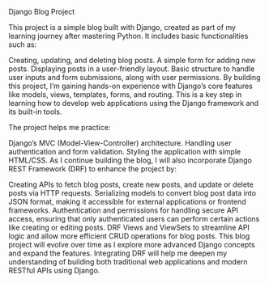 Django Blog Project

This project is a simple blog built with Django, created as part of my learning journey after mastering Python. It includes basic functionalities such as:

Creating, updating, and deleting blog posts.
A simple form for adding new posts.
Displaying posts in a user-friendly layout.
Basic structure to handle user inputs and form submissions, along with user permissions.
By building this project, I’m gaining hands-on experience with Django’s core features like models, views, templates, forms, and routing. This is a key step in learning how to develop web applications using the Django framework and its built-in tools.

The project helps me practice:

Django’s MVC (Model-View-Controller) architecture.
Handling user authentication and form validation.
Styling the application with simple HTML/CSS.
As I continue building the blog, I will also incorporate Django REST Framework (DRF) to enhance the project by:

Creating APIs to fetch blog posts, create new posts, and update or delete posts via HTTP requests.
Serializing models to convert blog post data into JSON format, making it accessible for external applications or frontend frameworks.
Authentication and permissions for handling secure API access, ensuring that only authenticated users can perform certain actions like creating or editing posts.
DRF Views and ViewSets to streamline API logic and allow more efficient CRUD operations for blog posts.
This blog project will evolve over time as I explore more advanced Django concepts and expand the features. Integrating DRF will help me deepen my understanding of building both traditional web applications and modern RESTful APIs using Django.
